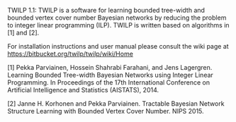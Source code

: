 TWILP 1.1:
TWILP is a software for learning bounded tree-width and bounded vertex cover number Bayesian networks by reducing the problem to integer linear programming (ILP). TWILP is written based on algorithms in [1] and [2].

For installation instructions and user manual please consult the wiki page at https://bitbucket.org/twilp/twilp/wiki/Home

[1] Pekka Parviainen, Hossein Shahrabi Farahani, and Jens Lagergren. Learning Bounded Tree-width Bayesian Networks using Integer Linear Programming. In Proceedings of the 17th International Conference on Artificial Intelligence and Statistics (AISTATS), 2014.

[2] Janne H. Korhonen and Pekka Parviainen. Tractable Bayesian Network Structure Learning with Bounded Vertex Cover Number. NIPS 2015.